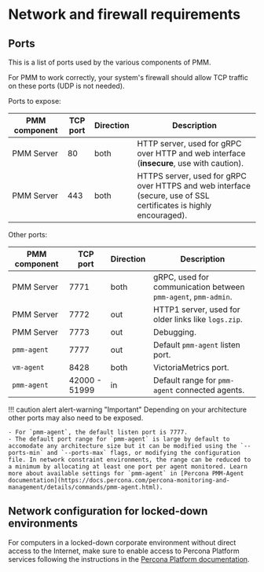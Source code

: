 # Network and firewall requirements

## Ports

This is a list of ports used by the various components of PMM.

For PMM to work correctly, your system's firewall should allow TCP traffic on these ports (UDP is not needed).

Ports to expose:

| PMM component | TCP port      | Direction     | Description
|---------------|---------------|---------------|-----------------------------------------------------------------------------------------------------------------
| PMM Server    |   80          | both          | HTTP server, used for gRPC over HTTP and web interface (**insecure**, use with caution).
| PMM Server    |  443          | both          | HTTPS server, used for gRPC over HTTPS and web interface (secure, use of SSL certificates is highly encouraged).

Other ports:

| PMM component | TCP port      | Direction     | Description
|---------------|---------------|---------------|---------------------------------------------------------------
| PMM Server    | 7771          | both          | gRPC, used for communication between `pmm-agent`, `pmm-admin`.
| PMM Server    | 7772          | out           | HTTP1 server, used for older links like `logs.zip`.
| PMM Server    | 7773          | out           | Debugging.
| `pmm-agent`   | 7777          | out           | Default `pmm-agent` listen port.
| `vm-agent`    | 8428          | both          | VictoriaMetrics port.
| `pmm-agent`   | 42000 - 51999 | in            | Default range for `pmm-agent` connected agents.

!!! caution alert alert-warning "Important"
    Depending on your architecture other ports may also need to be exposed.

    - For `pmm-agent`, the default listen port is 7777.
    - The default port range for `pmm-agent` is large by default to accomodate any architecture size but it can be modified using the `--ports-min` and `--ports-max` flags, or modifying the configuration file. In network constraint environments, the range can be reduced to a minimum by allocating at least one port per agent monitored. Learn more about available settings for `pmm-agent` in [Percona PMM-Agent documentation](https://docs.percona.com/percona-monitoring-and-management/details/commands/pmm-agent.html).

## Network configuration for locked-down environments
For computers in a locked-down corporate environment without direct access to the Internet, make sure to enable access to Percona Platform services following the instructions in the [Percona Platform documentation](https://docs.percona.com/percona-platform/network.html).